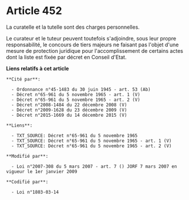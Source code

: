 # Article 452

La curatelle et la tutelle sont des charges personnelles.

Le curateur et le tuteur peuvent toutefois s'adjoindre, sous leur propre responsabilité, le concours de tiers majeurs ne
faisant pas l'objet d'une mesure de protection juridique pour l'accomplissement de certains actes dont la liste est fixée par
décret en Conseil d'Etat.

**Liens relatifs à cet article**

	**Cité par**:

	  - Ordonnance n°45-1483 du 30 juin 1945 - art. 53 (Ab)
	  - Décret n°65-961 du 5 novembre 1965 - art. 1 (V)
	  - Décret n°65-961 du 5 novembre 1965 - art. 2 (V)
	  - Décret n°2008-1484 du 22 décembre 2008 (V)
	  - Décret n°2009-1628 du 23 décembre 2009 (V)
	  - Décret n°2015-1669 du 14 décembre 2015 (V)

	**Liens**:

	  - TXT_SOURCE: Décret n°65-961 du 5 novembre 1965
	  - TXT_SOURCE: Décret n°65-961 du 5 novembre 1965 - art. 1 (V)
	  - TXT_SOURCE: Décret n°65-961 du 5 novembre 1965 - art. 2 (V)

	**Modifié par**:

	  - Loi n°2007-308 du 5 mars 2007 - art. 7 () JORF 7 mars 2007 en vigueur le 1er janvier 2009

	**Codifié par**:

	  - Loi n°1803-03-14
